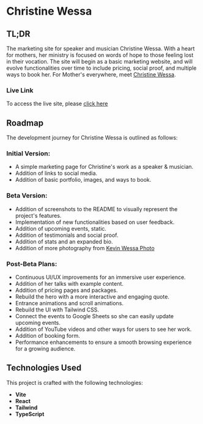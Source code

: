 # Christine Wessa

## TL;DR

The marketing site for speaker and musician Christine Wessa. With a heart for mothers, her ministry is focused on words of hope to those feeling lost in their vocation. The site will begin as a basic marketing website, and will evolve functionalities over time to include pricing, social proof, and multiple ways to book her. For Mother's everywhere, meet [Christine Wessa](https://www.christinewessa.com).

### Live Link

To access the live site, please [click here](https://www.christinewessa.com)

## Roadmap

The development journey for Christine Wessa is outlined as follows:

### Initial Version:

- A simple marketing page for Christine's work as a speaker & musician.
- Addition of links to social media.
- Addition of basic portfolio, images, and ways to book.

### Beta Version:

- Addition of screenshots to the README to visually represent the project's features.
- Implementation of new functionalities based on user feedback.
- Addition of upcoming events, static.
- Addition of testimonials and social proof.
- Addition of stats and an expanded bio.
- Addition of more photography from [Kevin Wessa Photo](https://www.kevinwessaphoto.com)

### Post-Beta Plans:

- Continuous UI/UX improvements for an immersive user experience.
- Addition of her talks with example content.
- Addition of pricing pages and packages.
- Rebuild the hero with a more interactive and engaging quote.
- Entrance animations and scroll animations.
- Rebuild the UI with Tailwind CSS.
- Connect the events to Google Sheets so she can easily update upcoming events.
- Addition of YouTube videos and other ways for users to see her work.
- Addition of booking form.
- Performance enhancements to ensure a smooth browsing experience for a growing audience.

## Technologies Used

This project is crafted with the following technologies:

- **Vite**
- **React**
- **Tailwind**
- **TypeScript**
